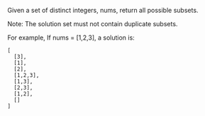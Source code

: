 Given a set of distinct integers, nums, return all possible subsets.

Note: The solution set must not contain duplicate subsets.

For example,
If nums = [1,2,3], a solution is:

```git
[
  [3],
  [1],
  [2],
  [1,2,3],
  [1,3],
  [2,3],
  [1,2],
  []
]
```
